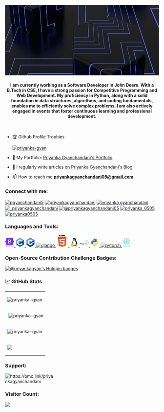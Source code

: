 <div align="center" >
   <a href="https://github.com/priyanka-gyan">
   <img width=100% src="https://github.com/priyanka-gyan/priyanka-gyan/blob/ef3eacc2cf15a3c25706dd023dec3219aeadeb82/pictures/Priyanka.gif" width=80% height=230px href="https://github.com/priyanka-gyan" /></a>
</div>
<h4 align="center">I am currently working as a Software Developer in John Deere. With a B.Tech in CSE, I have a strong passion for Competitive Programming and Web Development. My proficiency in Python, along with a solid foundation in data structures, algorithms, and coding fundamentals, enables me to efficiently solve complex problems. I am also actively engaged in events that foster continuous learning and professional development.</h4>
<br>

- 🏆 Github Profile Trophies
  
  <p align="left"> <a href="https://github.com/ryo-ma/github-profile-trophy"><img src="https://github-profile-trophy.vercel.app/?username=priyanka-gyan&column=7&theme=onedark" alt="priyanka-gyan" /></a> </p>

- 💼 My Portfolio: [Priyanka Gyanchandani's Portfolio](https://priyanka-gyan.github.io/Personal-Portfolio/)
  
- 📝 I regularly write articles on [Priyanka Gyanchandani's Blog](https://priyankagyan.wixsite.com/website)

- 📫 How to reach me **priyankagyanchandani05@gmail.com**

<h3 align="left">Connect with me:</h3>
<p align="left">
<a href="https://twitter.com/pgyanchandani5" target="blank"><img align="center" src="https://raw.githubusercontent.com/rahuldkjain/github-profile-readme-generator/master/src/images/icons/Social/twitter.svg" alt="pgyanchandani5" height="30" width="30" /></a>
<a href="https://linkedin.com/in/priyankagyanchandani" target="blank"><img align="center" src="https://raw.githubusercontent.com/rahuldkjain/github-profile-readme-generator/master/src/images/icons/Social/linked-in-alt.svg" alt="priyankagyanchandani" height="30" width="30" /></a>
<a href="https://kaggle.com/priyanka gyanchandani" target="blank"><img align="center" src="https://raw.githubusercontent.com/rahuldkjain/github-profile-readme-generator/master/src/images/icons/Social/kaggle.svg" alt="priyanka gyanchandani" height="30" width="30" /></a>
<a href="https://instagram.com/_priyankagyanchandani" target="blank"><img align="center" src="https://raw.githubusercontent.com/rahuldkjain/github-profile-readme-generator/master/src/images/icons/Social/instagram.svg" alt="_priyankagyanchandani" height="30" width="30" /></a>
<a href="https://medium.com/@priyankagyanchandani05" target="blank"><img align="center" src="https://raw.githubusercontent.com/rahuldkjain/github-profile-readme-generator/master/src/images/icons/Social/medium.svg" alt="@priyankagyanchandani05" height="30" width="30" /></a>
<a href="https://www.codechef.com/users/priyanka_0505" target="blank"><img align="center" src="https://cdn.jsdelivr.net/npm/simple-icons@3.1.0/icons/codechef.svg" alt="priyanka_0505" height="30" width="30" /></a>
<a href="https://www.leetcode.com/priyanka0505" target="blank"><img align="center" src="https://raw.githubusercontent.com/rahuldkjain/github-profile-readme-generator/master/src/images/icons/Social/leet-code.svg" alt="priyanka0505" height="30" width="40" /></a>
</p>

</p>
<h3 align="left">Languages and Tools:</h3>
<p align="left"> <a href="https://getbootstrap.com" target="_blank" rel="noreferrer"> <img src="https://raw.githubusercontent.com/devicons/devicon/master/icons/bootstrap/bootstrap-plain-wordmark.svg" alt="bootstrap" width="30" height="30"/> </a> <a href="https://www.cprogramming.com/" target="_blank" rel="noreferrer"> <img src="https://raw.githubusercontent.com/devicons/devicon/master/icons/c/c-original.svg" alt="c" width="30" height="30"/> </a> <a href="https://www.w3schools.com/cpp/" target="_blank" rel="noreferrer"> <img src="https://raw.githubusercontent.com/devicons/devicon/master/icons/cplusplus/cplusplus-original.svg" alt="cplusplus" width="30" height="30"/> </a> <a href="https://www.djangoproject.com/" target="_blank" rel="noreferrer"> <img src="https://cdn.worldvectorlogo.com/logos/django.svg" alt="django" width="30" height="30"/> </a> <a href="https://www.w3.org/html/" target="_blank" rel="noreferrer"> <img src="https://raw.githubusercontent.com/devicons/devicon/master/icons/html5/html5-original-wordmark.svg" alt="html5" width="40" height="40"/> </a> <a href="https://www.linux.org/" target="_blank" rel="noreferrer"> <img src="https://raw.githubusercontent.com/devicons/devicon/master/icons/linux/linux-original.svg" alt="linux" width="30" height="30"/> </a> <a href="https://www.mysql.com/" target="_blank" rel="noreferrer"> <img src="https://raw.githubusercontent.com/devicons/devicon/master/icons/mysql/mysql-original-wordmark.svg" alt="mysql" width="30" height="30"/> </a> <a href="https://www.python.org" target="_blank" rel="noreferrer"> <img src="https://raw.githubusercontent.com/devicons/devicon/master/icons/python/python-original.svg" alt="python" width="30" height="30"/> </a> <a href="https://pytorch.org/" target="_blank" rel="noreferrer"> <img src="https://www.vectorlogo.zone/logos/pytorch/pytorch-icon.svg" alt="pytorch" width="40" height="40"/> </a> <a href="https://reactjs.org/" target="_blank" rel="noreferrer"> <img src="https://raw.githubusercontent.com/devicons/devicon/master/icons/react/react-original-wordmark.svg" alt="react" width="30" height="30"/> </a> </p>

<h3>Open-Source Contribution Challenge Badges:</h3>
  
[![@priyankagyan's Holopin badges](https://holopin.me/priyankagyan)](https://holopin.io/@priyankagyan)

<h3> 📈 GitHub Stats</h3>
<table>
<tr>
<td><p><img align="center" src="https://github-readme-stats-git-masterrstaa-rickstaa.vercel.app/api/top-langs?username=priyanka-gyan&show_icons=true&locale=en&layout=compact&theme=react&hide_border=true&background=0D1117&stroke=0D1117&fire=FF1CF7&sideLabels=00F0FF&currStreakNum=FF1CF7&ring=FF1CF7&currStreakLabel=FF1CF7&sideNums=00F0FF" alt="priyanka-gyan" alt="priyanka-gyan" /></p></td>
</tr>
<tr><td><p>&nbsp;<img align="center" src="https://github-readme-stats-git-masterrstaa-rickstaa.vercel.app/api?username=priyanka-gyan&show_icons=true&locale=en&theme=react&hide_border=true&background=0D1117&stroke=0D1117&fire=FF1CF7&sideLabels=00F0FF&currStreakNum=FF1CF7&ring=FF1CF7&currStreakLabel=FF1CF7&sideNums=00F0FF" alt="priyanka-gyan" /></p></td>
</tr>
<tr>
   <p align="center">
</p>
<td><p><img align="center" src="https://github-readme-streak-stats.herokuapp.com?user=priyanka-gyan&theme=react&hide_border=true&background=0D1117&stroke=0D1117&fire=FF1CF7&sideLabels=00F0FF&currStreakNum=FF1CF7&ring=FF1CF7&currStreakLabel=FF1CF7&sideNums=00F0FF" alt="priyanka-gyan" /></p></td>
</tr>
<tr><td><p><img align="center" src="https://github-profile-summary-cards.vercel.app/api/cards/profile-details?username=priyanka-gyan&theme=react&hide_border=true&background=0D1117&stroke=0D1117&fire=FF1CF7&sideLabels=00F0FF&currStreakNum=FF1CF7&ring=FF1CF7&currStreakLabel=FF1CF7&sideNums=00F0FF" /></p></td></tr>
</table>
<!--
## Leetcode Stats
[![Leetcode Stats](https://leetcard.jacoblin.cool/priyanka0505?ext=heatmap&animation=true)](https://leetcode.com/priyanka0505)
  -->
<h3 align="left">Support:</h3>
<p><a href="https://www.buymeacoffee.com/priyankagyanchandani"> <img align="left" src="https://cdn.buymeacoffee.com/buttons/v2/default-yellow.png" height="40" width="160" alt="https://bmc.link/priyankagyanchandani" /></a></p><br><br>
<!-- <h3> ⚡ Activity: </h3>
<a href=#><img src="contributions.svg"></a> -->

### Visitor Count:

![](https://komarev.com/ghpvc/?username=priyankagyan&label=Priyanka's+Profile+Visitors&color=blueviolet)
